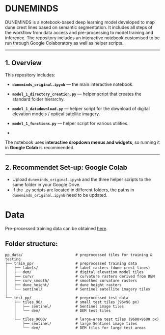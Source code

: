 # DUNEMINDS


DUNEMINDS is a notebook-based deep learning model developed to map dune crest lines based on semantic segmentation. It includes all steps of the workflow from data access and pre-processing to model training and inference.
The repository includes an interactive notebook customised to be run through Google Colaboratory as well as helper scripts.

---

## 1. Overview

This repository includes:

- **`duneminds_original.ipynb`** — the main interactive notebook.
- **`model_1_directory_creation.py`** — helper script that creates the standard folder hierarchy.
- **`model_1_datadownload.py`** — helper script for the download of digital elevation models / optical satellite imagery.
- **`model_1_functions.py`** — helper script for various utilities.

- 
The notebook uses **interactive dropdown menus and widgets**, so running it in **Google Colab** is recommended.

---

## 2. Recommendet Set-up: Google Colab


   - Upload `duneminds_original.ipynb` and the three helper scripts to the same folder in your Google Drive.
   - If the `.py` scripts are located in different folders, the paths in `duneminds_original.ipynb` need to be updated.




# Data

Pre-processed training data can be obtained [here](https://drive.google.com/drive/folders/1-TrPQzy8tLkgg-vgebODLxou5t6dp9dN?usp=sharing).

## Folder structure:

```text
pp_data/                        # preprocessed tiles for training & testing
├── train_pp/                   # preprocessed training data
│   ├── labels/                 # label rasters (dune crest lines)
│   ├── dem/                    # digital elevation model tiles
│   ├── curv/                   # curvature rasters derived from DEM
│   ├── curv_smooth/            # smoothed curvature rasters
│   ├── dune_height/            # dune height rasters
│   └── sentinel/               # Sentinel satellite imagery tiles
│
└── test_pp/                    # preprocessed test data
    ├── tiles_96/               # small test tiles (96×96 px)
    │   ├── sentinel/           # Sentinel image tiles
    │   └── dem/                # DEM test tiles
    │
    └── tiles_9600/             # large-area test tiles (9600×9600 px)
        ├── sentinel/           # large Sentinel image tiles
        └── dem/                # DEM tiles for large test areas


